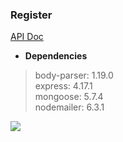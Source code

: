 ### Register
[API Doc](https://willtien.com/Register/Register/doc/index.html)   

+ **Dependencies**
> body-parser: 1.19.0   
> express: 4.17.1   
> mongoose: 5.7.4   
> nodemailer: 6.3.1   

![](https://tva1.sinaimg.cn/large/006y8mN6ly1g7uho0gka6j31de0u0aeg.jpg)